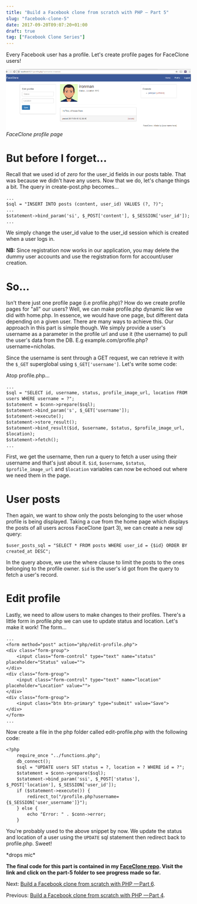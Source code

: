 ```yaml
---
title: "Build a Facebook clone from scratch with PHP — Part 5"
slug: "facebook-clone-5"
date: 2017-09-20T09:07:20+01:00
draft: true
tag: ["Facebook Clone Series"]
---
```


Every Facebook user has a profile. Let's create profile pages for FaceClone users!

![](/images/fbc5/faceclone-profile.png)
*FaceClone profile page*

# But before I forget...
Recall that we used id of _zero_ for the user_id fields in our posts table. That was because we didn't have any users. Now that we do, let's change things a bit.
The query in create-post.php becomes...

    ...
    $sql = "INSERT INTO posts (content, user_id) VALUES (?, ?)";
    ...
    $statement->bind_param('si', $_POST['content'], $_SESSION['user_id']);
    ...

We simply change the user_id value to the user_id session which is created when a user logs in.

__NB:__ Since registration now works in our application, you may delete the dummy user accounts and use the registration form for account/user creation.

# So...
Isn't there just one profile page (i.e profile.php)? How do we create profile pages for "all" our users? Well, we can make profile.php dynamic like we did with home.php. In essence, we would have one page, but different data depending on a given user. There are many ways to achieve this. Our approach in this part is simple though. We simply provide a user's username as a parameter in the profile url and use it (the username) to pull the user's data from the DB. E.g example.com/profile.php?username=nicholas.

Since the username is sent through a GET request, we can retrieve it with the `$_GET` superglobal using `$_GET['username']`. Let's write some code:

Atop profile.php…

    ...
    $sql = "SELECT id, username, status, profile_image_url, location FROM users WHERE username = ?";
    $statement = $conn->prepare($sql);
    $statement->bind_param('s', $_GET['username']);
    $statement->execute();
    $statement->store_result();
    $statement->bind_result($id, $username, $status, $profile_image_url, $location);
    $statement->fetch();
    ...

First, we get the username, then run a query to fetch a user using their username and that's just about it. `$id`, `$username`, `$status`, `$profile_image_url` and `$location` variables can now be echoed out where we need them in the page.

# User posts
Then again, we want to show only the posts belonging to the user whose profile is being displayed. Taking a cue from the home page which displays the posts of all users across FaceClone (part 3), we can create a new sql query:

    $user_posts_sql = "SELECT * FROM posts WHERE user_id = {$id} ORDER BY created_at DESC";

In the query above, we use the where clause to limit the posts to the ones belonging to the profile owner. `$id` is the user's id got from the query to fetch a user's record.

# Edit profile
Lastly, we need to allow users to make changes to their profiles. There's a little form in profile.php we can use to update status and location. Let's make it work!
The form…

    ...
    <form method="post" action="php/edit-profile.php">
    <div class="form-group">
        <input class="form-control" type="text" name="status" placeholder="Status" value="">
    </div>
    <div class="form-group">
        <input class="form-control" type="text" name="location" placeholder="Location" value="">
    </div>
    <div class="form-group">
        <input class="btn btn-primary" type="submit" value="Save">
    </div>
    </form>
    ...

Now create a file in the php folder called edit-profile.php with the following code:

    <?php
        require_once "../functions.php";
        db_connect();
        $sql = "UPDATE users SET status = ?, location = ? WHERE id = ?";
        $statement = $conn->prepare($sql);
        $statement->bind_param('ssi', $_POST['status'], $_POST['location'], $_SESSION['user_id']);
        if ($statement->execute()) {
            redirect_to("/profile.php?username={$_SESSION['user_username']}");
        } else {
            echo "Error: " . $conn->error;
        }

You're probably used to the above snippet by now. We update the status and location of a user using the `UPDATE` sql statement then redirect back to profile.php. Sweet!

&ast;drops mic&ast;

__The final code for this part is contained in my [FaceClone repo](https://github.com/nicholaskajoh/faceclone). Visit the link and click on the part-5 folder to see progress made so far.__

Next: [Build a Facebook clone from scratch with PHP — Part 6](/facebook-clone-6).

Previous: [Build a Facebook clone from scratch with PHP — Part 4](/facebook-clone-4).